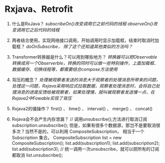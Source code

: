 # Rxjava、Retrofit

1.  什么是RxJava？
_subscribeOn()改变调用它之前代码的线程
observeOn()改变调用它之后代码的线程_

2.  两者结合使用，实现网络接口调用，开始调用时显示加载框，结束时取消时加载框？
_doOnSubscribe， 除了这个还知道其他类似的方法吗？_

3. Transformer转换器是什么？可以用到哪些地方？
_转换器可以把Observable转换成另一个Observerble，转换的同时可以做一些特别操作，上面加载框、数据缓存、切换线程等，都需要结合compose方法使用_

4. 背压的概念？
_处理被观察者发送的消息大于观察者的处理消息所带来的问题，处理这一问题，Rxjava采用响应式拉取数据，观察者处理消息时，会将自己处理消息的进度反馈给被观察者，如果处理慢，就叫被观察者发送慢一点，在Rxjava2中Fowable实现了背压_

5. Rxjava2的骚操作？
first() 、 time() 、 interval() 、 merge() 、 concat()

6. Rxjava会不会产生内存泄漏？
	// 调用unsubscribe();方法进行取消订阅
	subscription.unsubscribe();
	但是，如果有很多个数据源，那岂不是要取消很多次？当然不是的，可以利用 CompositeSubscription， 相当于一个 Subscription 集合。
	CompositeSubscription list = new CompositeSubscription();
	list.add(subscription1);
	list.add(subscription2);
	list.add(subscription3);
	// 统一调用一次unsubscribe，就可以把所有的订阅都取消
	list.unsubscribe();
